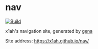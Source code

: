 # nav

[![Build](https://github.com/x1ah/nav/actions/workflows/generate.yml/badge.svg)](https://github.com/x1ah/nav/actions/workflows/generate.yml)

x1ah's navigation site, generated by [gena](https://github.com/x1ah/gena)

Site address: https://x1ah.github.io/nav/
